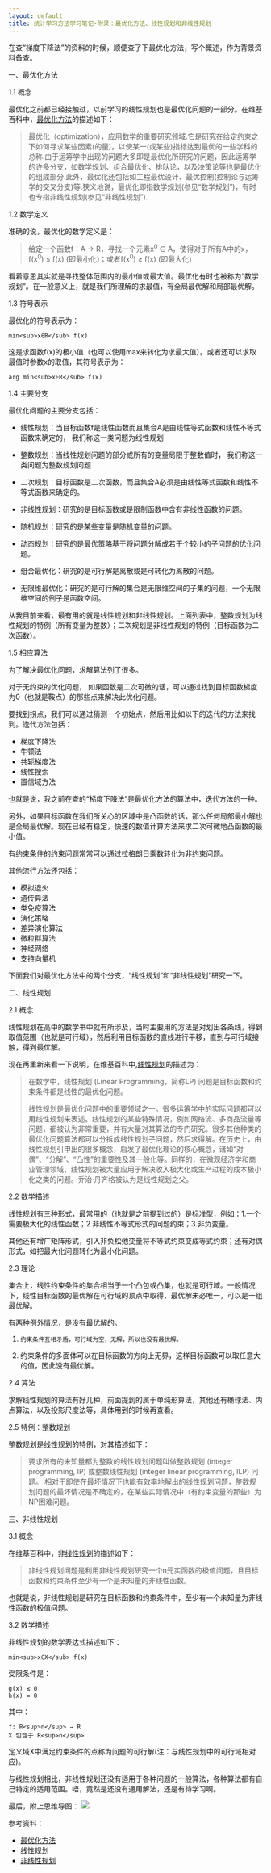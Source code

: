 ```yaml
---
layout: default
title: 统计学习方法学习笔记-附录：最优化方法、线性规划和非线性规划
---
```

在查“梯度下降法”的资料的时候，顺便查了下最优化方法，写个概述，作为背景资料备查。

一、最优化方法

1.1 概念

最优化之前都已经接触过，以前学习的线性规划也是最优化问题的一部分。在维基百科中，[最优化方法](http://zh.wikipedia.org/wiki/%E6%9C%80%E4%BC%98%E5%8C%96)的描述如下：

> 最优化（optimization），应用数学的重要研究领域.它是研究在给定约束之下如何寻求某些因素(的量)，以使某一(或某些)指标达到最优的一些学科的总称.由于运筹学中出现的问题大多即是最优化所研究的问题，因此运筹学的许多分支，如数学规划、组合最优化、排队论，以及决策论等也是最优化的组成部分.此外，最优化还包括如工程最优设计、最优控制(控制论与运筹学的交叉分支)等.狭义地说，最优化即指数学规划(参见“数学规划”)，有时也专指非线性规划(参见“非线性规划”).

1.2 数学定义

准确的说，最优化的数学定义是：

> 给定一个函数f：A → R，寻找一个元素x<sup>0</sup> ∈ A，使得对于所有A中的x，f(x<sup>0</sup>) ≤ f(x) (即最小化)；或者f(x<sup>0</sup>) ≥ f(x) (即最大化)

看着意思其实就是寻找整体范围内的最小值或最大值。最优化有时也被称为“数学规划”。在一般意义上，就是我们所理解的求最值，有全局最优解和局部最优解。

1.3 符号表示

最优化的符号表示为：

	min<sub>x∈R</sub> f(x)

这是求函数f(x)的极小值（也可以使用max来转化为求最大值）。或者还可以求取最值时参数x的取值，其符号表示为：

	arg min<sub>x∈R</sub> f(x)

1.4 主要分支

最优化问题的主要分支包括：

*	线性规划：当目标函数f是线性函数而且集合A是由线性等式函数和线性不等式函数来确定的， 我们称这一类问题为线性规划

*	整数规划：当线性规划问题的部分或所有的变量局限于整数值时， 我们称这一类问题为整数规划问题

*	二次规划：目标函数是二次函数，而且集合A必须是由线性等式函数和线性不等式函数来确定的。

*	非线性规划：研究的是目标函数或是限制函数中含有非线性函数的问题。

*	随机规划：研究的是某些变量是随机变量的问题。

*	动态规划：研究的是最优策略基于将问题分解成若干个较小的子问题的优化问题。

*	组合最优化：研究的是可行解是离散或是可转化为离散的问题。

*	无限维最优化：研究的是可行解的集合是无限维空间的子集的问题，一个无限维空间的例子是函数空间。

从我目前来看，最有用的就是线性规划和非线性规划。上面列表中，整数规划为线性规划的特例（所有变量为整数）；二次规划是非线性规划的特例（目标函数为二次函数）。

1.5 相应算法

为了解决最优化问题，求解算法列了很多。

对于无约束的优化问题， 如果函数是二次可微的话，可以通过找到目标函数梯度为0（也就是鞍点）的那些点来解决此优化问题。

要找到拐点，我们可以通过猜测一个初始点，然后用比如以下的迭代的方法来找到。迭代方法包括：

*	梯度下降法
*	牛顿法
*	共轭梯度法
*	线性搜索
*	置信域方法

也就是说，我之前在查的“梯度下降法”是最优化方法的算法中，迭代方法的一种。

另外，如果目标函数在我们所关心的区域中是凸函数的话，那么任何局部最小解也是全局最优解。现在已经有稳定，快速的数值计算方法来求二次可微地凸函数的最小值。

有约束条件的约束问题常常可以通过拉格朗日乘数转化为非约束问题。

其他流行方法还包括：

*	模拟退火
*	遗传算法
*	类免疫算法
*	演化策略
*	差异演化算法
*	微粒群算法
*	神经网络
*	支持向量机

下面我们对最优化方法中的两个分支，“线性规划”和“非线性规划”研究一下。

二、线性规划

2.1 概念

线性规划在高中的数学书中就有所涉及，当时主要用的方法是对划出各条线，得到取值范围（也就是可行域），然后利用目标函数的直线进行平移，直到与可行域接触，得到最优解。

现在再重新来看一下说明，在维基百科中,[线性规划](http://zh.wikipedia.org/wiki/%E7%BA%BF%E6%80%A7%E8%A7%84%E5%88%92)的描述为：

> 在数学中，线性规划 (Linear Programming，简称LP) 问题是目标函数和约束条件都是线性的最优化问题。
> 
> 线性规划是最优化问题中的重要领域之一。很多运筹学中的实际问题都可以用线性规划来表述。线性规划的某些特殊情况，例如网络流、多商品流量等问题，都被认为非常重要，并有大量对其算法的专门研究。很多其他种类的最优化问题算法都可以分拆成线性规划子问题，然后求得解。在历史上，由线性规划引申出的很多概念，启发了最优化理论的核心概念，诸如“对偶”、“分解”、“凸性”的重要性及其一般化等。同样的，在微观经济学和商业管理领域，线性规划被大量应用于解决收入极大化或生产过程的成本极小化之类的问题。乔治·丹齐格被认为是线性规划之父。

2.2 数学描述

线性规划有三种形式，最常用的（也就是之前提到过的）是标准型，例如：1.一个需要极大化的线性函数；2.非线性不等式形式的问题约束；3.非负变量。

其他还有增广矩阵形式，引入非负松弛变量将不等式约束变成等式约束；还有对偶形式，如把最大化问题转化为最小化问题。

2.3 理论

集合上，线性约束条件的集合相当于一个凸包或凸集，也就是可行域。一般情况下，线性目标函数的最优解在可行域的顶点中取得，最优解未必唯一，可以是一组最优解。

有两种例外情况，是没有最优解的。

 1.		约束条件互相矛盾，可行域为空，无解，所以也没有最优解。
 2.	约束条件的多面体可以在目标函数的方向上无界，这样目标函数可以取任意大的值，因此没有最优解。

2.4 算法

求解线性规划的算法有好几种，前面提到的属于单纯形算法，其他还有椭球法、内点算法，以及投影尺度法等，具体用到的时候再查看。

2.5 特例：整数规划

整数规划是线性规划的特例，对其描述如下：

> 要求所有的未知量都为整数的线性规划问题叫做整数规划 (integer programming, IP) 或整数线性规划 (integer linear programming, ILP) 问题。 相对于即使在最坏情况下也能有效率地解出的线性规划问题，整数规划问题的最坏情况是不确定的，在某些实际情况中（有约束变量的那些）为NP困难问题。

三、非线性规划

3.1 概念

在维基百科中，[非线性规划](http://zh.wikipedia.org/wiki/%E9%9D%9E%E7%BA%BF%E6%80%A7%E8%A7%84%E5%88%92)的描述如下：

> 非线性规划问题是利用非线性规划研究一个n元实函数的极值问题，且目标函数和约束条件至少有一个是未知量的非线性函数。

也就是说，非线性规划是研究在目标函数和约束条件中，至少有一个未知量为非线性函数的极值问题。

3.2 数学描述

非线性规划的数学表达式描述如下：

	min<sub>x∈X</sub> f(x)

受限条件是：
	
	g(x) ≤ 0
	h(x) = 0

其中：
	
	f: R<sup>n</sup> → R
	X 包含于 R<sup>n</sup>

定义域X中满足约束条件的点称为问题的可行解(注：与线性规划中的可行域相对应)。

与线性规划相比，非线性规划还没有适用于各种问题的一般算法，各种算法都有自己特定的适用范围。唔，竟然是还没有通用解法，还是有待学习啊。

最后，附上思维导图：
<img src="arthur503.github.io/blog/assets/pic/201310/2013-10-04-Statistical-Methods-appendix-optimization-problem.png">

参考资料：

*	[最优化方法](http://zh.wikipedia.org/wiki/%E6%9C%80%E4%BC%98%E5%8C%96)
*	[线性规划](http://zh.wikipedia.org/wiki/%E7%BA%BF%E6%80%A7%E8%A7%84%E5%88%92)
*	[非线性规划](http://zh.wikipedia.org/wiki/%E9%9D%9E%E7%BA%BF%E6%80%A7%E8%A7%84%E5%88%92)